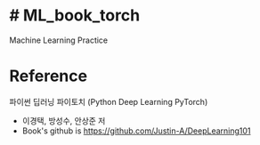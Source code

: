 # # ML_book_torch

Machine Learning Practice

# Reference

파이썬 딥러닝 파이토치 (Python Deep Learning PyTorch)
* 이경택, 방성수, 안상준 저
* Book's github is <https://github.com/Justin-A/DeepLearning101>
